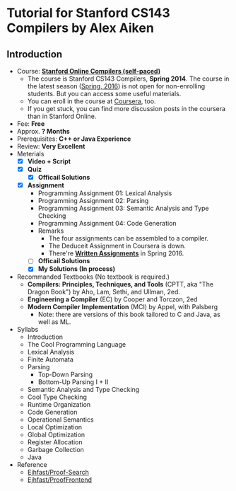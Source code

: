 # Tutorial for Stanford CS143 Compilers by Alex Aiken

## Introduction

- Course: [**Stanford Online Compilers (self-paced)**](https://lagunita.stanford.edu/courses/Engineering/Compilers/Fall2014/courseware)
  - The course is Stanford CS143 Compilers, **Spring 2014**. The course in the latest season ([Spring, 2016](http://web.stanford.edu/class/cs143/)) is not open for non-enrolling students. But you can access some useful materials.
  - You can eroll in the course at [Coursera](https://www.coursera.org/course/compilers), too.
  - If you get stuck, you can find more discussion posts in the coursera than in Stanford Online.
- Fee: **Free**
- Approx. **? Months**
- Prerequisites: **C++ or Java Experience**
- Review: **Very Excellent**
- Meterials 
  - [x] **Video + Script**
  - [x] **Quiz**
    - [x] **Officail Solutions**
  - [x] **Assignment**
    - Programming Assignment 01: Lexical Analysis
    - Programming Assignment 02: Parsing
    - Programming Assignment 03: Semantic Analysis and Type Checking
    - Programming Assignment 04: Code Generation
    - Remarks
      - The four assignments can be assembled to a compiler.
      - The Deduceit Assignment in Coursera is down.
      - There're [**Written Assignments**](http://web.stanford.edu/class/cs143/) in Spring 2016.
    - [ ] **Officail Solutions**
    - [x] **My Solutions (In process)**
- Recommanded Textbooks (No textbook is required.)
  - **Compilers: Principles, Techniques, and Tools** (CPTT, aka "The Dragon Book") by Aho, Lam, Sethi, and Ullman, 2ed.
  - **Engineering a Compiler** (EC) by Cooper and Torczon, 2ed
  - **Modern Compiler Implementation** (MCI) by Appel, with Palsberg 
    - Note: there are versions of this book tailored to C and Java, as well as ML.
- Syllabs
  - Introduction
  - The Cool Programming Language
  - Lexical Analysis
  - Finite Automata
  - Parsing
  	- Top-Down Parsing
  	- Bottom-Up Parsing I + II
  - Semantic Analysis and Type Checking
  - Cool Type Checking
  - Runtime Organization
  - Code Generation
  - Operational Semantics
  - Local Optimization
  - Global Optimization
  - Register Allocation
  - Garbage Collection
  - Java
- Reference
  - [Ejhfast/Proof-Search](https://github.com/Ejhfast/Proof-Search)
  - [Ejhfast/ProofFrontend](https://github.com/Ejhfast/ProofFrontend)